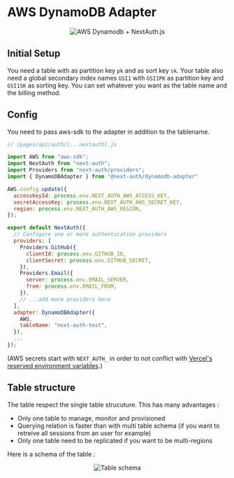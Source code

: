 # AWS DynamoDB Adapter

<p align="center">
    <img src="https://i.imgur.com/cRg0uvm.png" alt="AWS Dynamodb + NextAuth.js">
</p>

## Initial Setup

You need a table with as partition key `pk` and as sort key `sk`. Your table also need a global secondary index names `GSI1` with `GSI1PK` as partition key and `GSI1SK` as sorting key. You can set whatever you want as the table name and the billing method.

## Config

You need to pass aws-sdk to the adapter in addition to the tablename.

```JAVASCRIPT
// /pages/api/auth/[...nextauth].js

import AWS from "aws-sdk";
import NextAuth from "next-auth";
import Providers from "next-auth/providers";
import { DynamoDBAdapter } from "@next-auth/dynamodb-adapter"

AWS.config.update({
  accessKeyId: process.env.NEXT_AUTH_AWS_ACCESS_KEY,
  secretAccessKey: process.env.NEXT_AUTH_AWS_SECRET_KEY,
  region: process.env.NEXT_AUTH_AWS_REGION,
});

export default NextAuth({
  // Configure one or more authentication providers
  providers: [
    Providers.GitHub({
      clientId: process.env.GITHUB_ID,
      clientSecret: process.env.GITHUB_SECRET,
    }),
    Providers.Email({
      server: process.env.EMAIL_SERVER,
      from: process.env.EMAIL_FROM,
    }),
    // ...add more providers here
  ],
  adapter: DynamoDBAdapter({
    AWS,
    tableName: "next-auth-test",
  }),
  ...
});

```

(AWS secrets start with `NEXT_AUTH_` in order to not conflict with [Vercel's reserved environment variables](https://vercel.com/docs/environment-variables#reserved-environment-variables).)

## Table structure

The table respect the single table strucuture. This has many advantages :

- Only one table to manage, monitor and provisioned
- Querying relation is faster than with multi table schema (if you want to retreive all sessions from an user for example)
- Only one table need to be replicated if you want to be multi-regions

Here is a schema of the table :

<p align="center">
    <img src="https://i.imgur.com/hGZtWDq.png" alt="Table schema">
</p>

